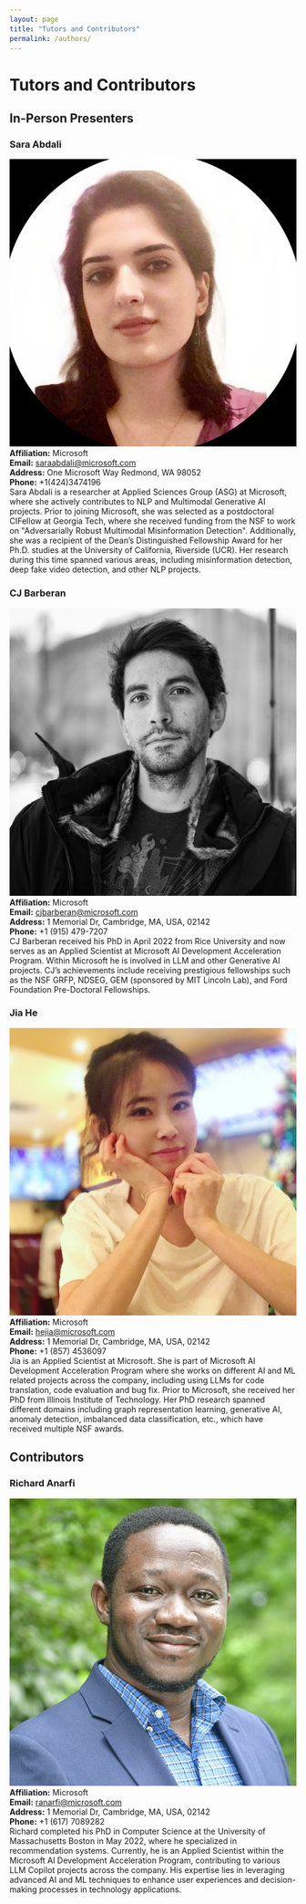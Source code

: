 ```yaml
---
layout: page
title: "Tutors and Contributors"
permalink: /authors/
---
```


# Tutors and Contributors

## In-Person Presenters

### Sara Abdali
![Sara Abdali](assets/images/sara_photo.jpg)
**Affiliation:** Microsoft  
**Email:** [saraabdali@microsoft.com](mailto:saraabdali@microsoft.com)  
**Address:** One Microsoft Way Redmond, WA 98052  
**Phone:** +1(424)3474196  
Sara Abdali is a researcher at Applied Sciences Group (ASG) at Microsoft, where she actively contributes to NLP and Multimodal Generative AI projects. Prior to joining Microsoft, she was selected as a postdoctoral CIFellow at Georgia Tech, where she received funding from the NSF to work on "Adversarially Robust Multimodal Misinformation Detection". Additionally, she was a recipient of the Dean’s Distinguished Fellowship Award for her Ph.D. studies at the University of California, Riverside (UCR). Her research during this time spanned various areas, including misinformation detection, deep fake video detection, and other NLP projects.

### CJ Barberan
![CJ Barberan](assets/images/cj_photo.jpg)
**Affiliation:** Microsoft  
**Email:** [cjbarberan@microsoft.com](mailto:cjbarberan@microsoft.com)  
**Address:** 1 Memorial Dr, Cambridge, MA, USA, 02142  
**Phone:** +1 (915) 479-7207  
CJ Barberan received his PhD in April 2022 from Rice University and now serves as an Applied Scientist at Microsoft AI Development Acceleration Program. Within Microsoft he is involved in LLM and other Generative AI projects. CJ’s achievements include receiving prestigious fellowships such as the NSF GRFP, NDSEG, GEM (sponsored by MIT Lincoln Lab), and Ford Foundation Pre-Doctoral Fellowships.

### Jia He
![Jia He](assets/images/jia_photo.jpg)
**Affiliation:** Microsoft  
**Email:** [hejia@microsoft.com](mailto:hejia@microsoft.com)  
**Address:** 1 Memorial Dr, Cambridge, MA, USA, 02142  
**Phone:** +1 (857) 4536097  
Jia is an Applied Scientist at Microsoft. She is part of Microsoft AI Development Acceleration Program where she works on different AI and ML related projects across the company, including using LLMs for code translation, code evaluation and bug fix. Prior to Microsoft, she received her PhD from Illinois Institute of Technology. Her PhD research spanned different domains including graph representation learning, generative AI, anomaly detection, imbalanced data classification, etc., which have received multiple NSF awards.

## Contributors

### Richard Anarfi
![Richard Anarfi](assets/images/richard_photo.jpg)
**Affiliation:** Microsoft  
**Email:** [ranarfi@microsoft.com](mailto:ranarfi@microsoft.com)  
**Address:** 1 Memorial Dr, Cambridge, MA, USA, 02142  
**Phone:** +1 (617) 7089282  
Richard completed his PhD in Computer Science at the University of Massachusetts Boston in May 2022, where he specialized in recommendation systems. Currently, he is an Applied Scientist within the Microsoft AI Development Acceleration Program, contributing to various LLM Copilot projects across the company. His expertise lies in leveraging advanced AI and ML techniques to enhance user experiences and decision-making processes in technology applications.
